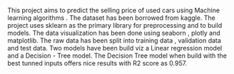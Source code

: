 This project aims to predict the selling price of used cars using Machine learning algorithms . 
The dataset has been borrowed from kaggle.
The project uses sklearn as the primary library for preprocessing and to build models.
The data visualization has been done using seaborn , plotly and matplotlib.
The raw data has been split into training data , validation data and test data.
Two models have been build viz a Linear regression model and a Decision - Tree model.
The Decision Tree model when build with the best tunned inputs offers nice  results with R2 score as 0.957.
